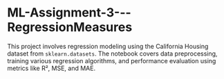 # ML-Assignment-3---RegressionMeasures
This project involves regression modeling using the California Housing dataset from `sklearn.datasets`. The notebook covers data preprocessing, training various regression algorithms, and performance evaluation using metrics like R², MSE, and MAE.
